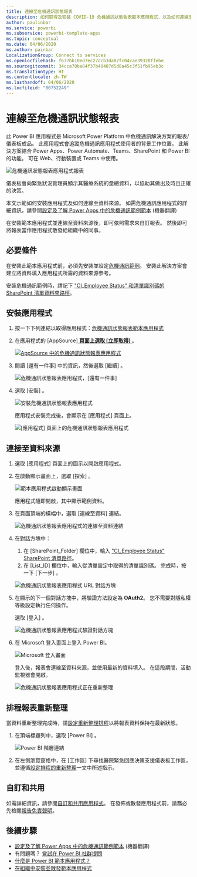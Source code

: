 ```yaml
---
title: 連線至危機通訊狀態報表
description: 如何取得及安裝 COVID-19 危機通訊狀態報表範本應用程式，以及如何連線至資料
author: paulinbar
ms.service: powerbi
ms.subservice: powerbi-template-apps
ms.topic: conceptual
ms.date: 04/06/2020
ms.author: painbar
LocalizationGroup: Connect to services
ms.openlocfilehash: f637bb10ed7ec27dcb3da07fc04cae39328ffebe
ms.sourcegitcommit: 34cca70ba84f37b48407d5d8a45c3f51fb95eb3c
ms.translationtype: HT
ms.contentlocale: zh-TW
ms.lasthandoff: 04/06/2020
ms.locfileid: "80752249"
---
```

# <a name="connect-to-the-crisis-communication-presence-report"></a>連線至危機通訊狀態報表

此 Power BI 應用程式是 Microsoft Power Platform 中危機通訊解決方案的報表/儀表板成品。 此應用程式會追蹤危機通訊應用程式使用者的背景工作位置。 此解決方案結合 Power Apps、Power Automate、Teams、SharePoint 和 Power BI 的功能。 可在 Web、行動裝置或 Teams 中使用。

![危機通訊狀態報表應用程式報表](media/service-connect-to-crisis-communication-presence-report/service-crisis-communication-presence-report.png)

儀表板會向緊急狀況管理員顯示其醫療系統的彙總資料，以協助其做出及時且正確的決策。

本文示範如何安裝應用程式及如何連線至資料來源。 如需危機通訊應用程式的詳細資訊，請參閱[設定及了解 Power Apps 中的危機通訊範例範本](https://docs.microsoft.com/powerapps/maker/canvas-apps/sample-crisis-communication-app) (機器翻譯)

在安裝範本應用程式並連線至資料來源後，即可依照需求來自訂報表。 然後即可將報表當作應用程式散發給組織中的同事。

## <a name="prerequisites"></a>必要條件

在安裝此範本應用程式前，必須先安裝並設定[危機通訊範例](https://docs.microsoft.com/powerapps/maker/canvas-apps/sample-crisis-communication-app)。 安裝此解決方案會建立將資料填入應用程式所需的資料來源參考。

安裝危機通訊範例時，請記下 ["CI_Employee Status" 和清單識別碼的 SharePoint 清單資料夾路徑](https://docs.microsoft.com/powerapps/maker/canvas-apps/sample-crisis-communication-app#monitor-office-absences-with-power-bi)。

## <a name="install-the-app"></a>安裝應用程式

1. 按一下下列連結以取得應用程式：[危機通訊狀態報表範本應用程式](https://appsource.microsoft.com/en-us/product/power-bi/pbi-contentpacks.crisiscomms)

1. 在應用程式的 [AppSource][ **頁面上選取 [立即取得]** ](https://appsource.microsoft.com/en-us/product/power-bi/pbi-contentpacks.crisiscomms)。

    [![AppSource 中的危機通訊狀態報表應用程式](media/service-connect-to-crisis-communication-presence-report/service-crisis-communication-presence-report-app-appsource-get-it-now.png)](https://appsource.microsoft.com/en-us/product/power-bi/pbi-contentpacks.crisiscomms)

1. 閱讀 [還有一件事]  中的資訊，然後選取 [繼續]  。

    ![危機通訊狀態報表應用程式，[還有一件事]](media/service-connect-to-crisis-communication-presence-report/service-crisis-communication-presence-report-1-more-thing.png)

1. 選取 [安裝]  。 

    ![安裝危機通訊狀態報表應用程式](media/service-connect-to-crisis-communication-presence-report/service-crisis-communication-presence-report-select-install.png)

    應用程式安裝完成後，會顯示在 [應用程式] 頁面上。

   ![[應用程式] 頁面上的危機通訊狀態報表應用程式](media/service-connect-to-crisis-communication-presence-report/service-crisis-communication-presence-report-app-apps-page-icon.png)

## <a name="connect-to-data-sources"></a>連接至資料來源

1. 選取 [應用程式] 頁面上的圖示以開啟應用程式。

1. 在啟動顯示畫面上，選取 [探索]  。

   ![範本應用程式啟動顯示畫面](media/service-connect-to-crisis-communication-presence-report/service-crisis-communication-presence-report-app-splash-screen.png)

   應用程式隨即開啟，其中顯示範例資料。

1. 在頁面頂端的橫幅中，選取 [連線至資料]  連結。

   ![危機通訊狀態報表應用程式的連線至資料連結](media/service-connect-to-crisis-communication-presence-report/service-crisis-communication-presence-report-app-connect-data.png)

1. 在對話方塊中：
   1. 在 [SharePoint_Folder] 欄位中，輸入 ["CI_Employee Status" SharePoint 清單路徑](https://docs.microsoft.com/powerapps/maker/canvas-apps/sample-crisis-communication-app#monitor-office-absences-with-power-bi)。
   1. 在 [List_ID] 欄位中，輸入從清單設定中取得的清單識別碼。 完成時，按一下 [下一步]  。

   ![危機通訊狀態報表應用程式 URL 對話方塊](media/service-connect-to-crisis-communication-presence-report/service-crisis-communication-presence-report-app-url-dialog.png)

1. 在顯示的下一個對話方塊中，將驗證方法設定為 **OAuth2**。 您不需要對隱私權等級設定執行任何操作。

   選取 [登入]  。

   ![危機通訊狀態報表應用程式驗證對話方塊](media/service-connect-to-crisis-communication-presence-report/service-crisis-communication-presence-report-app-authentication-dialog.png)

1. 在 Microsoft 登入畫面上登入 Power BI。

   ![Microsoft 登入畫面](media/service-connect-to-crisis-communication-presence-report/service-crisis-communication-presence-report-app-microsoft-login.png)

   登入後，報表會連線至資料來源，並使用最新的資料填入。 在這段期間，活動監視器會開啟。

   ![危機通訊狀態報表應用程式正在重新整理](media/service-connect-to-crisis-communication-presence-report/service-crisis-communication-presence-report-app-refresh-monitor.png)

## <a name="schedule-report-refresh"></a>排程報表重新整理

當資料重新整理完成時，請[設定重新整理排程](../refresh-scheduled-refresh.md)以將報表資料保持在最新狀態。

1. 在頂端標題列中，選取 [Power BI]  。

   ![Power BI 階層連結](media/service-connect-to-crisis-communication-presence-report/service-crisis-communication-presence-report-app-powerbi-breadcrumb.png)

1. 在左側瀏覽窗格中，在 [工作區]  下尋找醫院緊急回應決策支援儀表板工作區，並遵循[設定排程的重新整理](../refresh-scheduled-refresh.md)一文中所述指示。

## <a name="customize-and-share"></a>自訂和共用

如需詳細資訊，請參閱[自訂和共用應用程式](../service-template-apps-install-distribute.md#customize-and-share-the-app)。 在發佈或散發應用程式前，請務必先檢閱[報告免責聲明](../create-reports/sample-covid-19-us.md#disclaimers)。

## <a name="next-steps"></a>後續步驟
* [設定及了解 Power Apps 中的危機通訊範例範本](https://docs.microsoft.com/powerapps/maker/canvas-apps/sample-crisis-communication-app) (機器翻譯)
* 有問題嗎？ [嘗試在 Power BI 社群提問](https://community.powerbi.com/)
* [什麼是 Power BI 範本應用程式？](../service-template-apps-overview.md)
* [在組織中安裝並散發範本應用程式](../service-template-apps-install-distribute.md)
